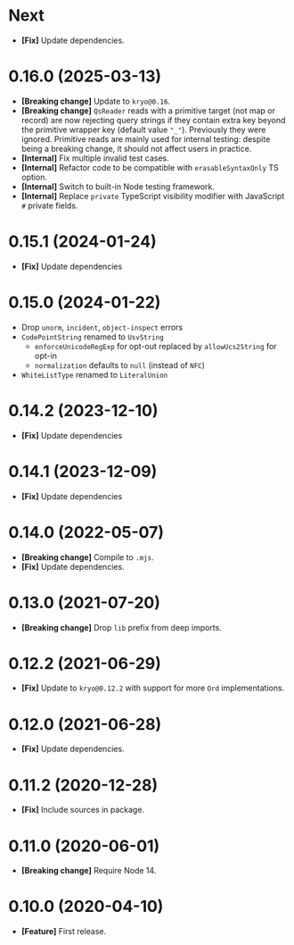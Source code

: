 # Next

- **[Fix]** Update dependencies.

# 0.16.0 (2025-03-13)

- **[Breaking change]** Update to `kryo@0.16`.
- **[Breaking change]** `QsReader` reads with a primitive target (not map or record) are now rejecting query strings
  if they contain extra key beyond the primitive wrapper key (default value `"_"`). Previously they were ignored.
  Primitive reads are mainly used for internal testing: despite being a breaking change, it should not affect users
  in practice.
- **[Internal]** Fix multiple invalid test cases.
- **[Internal]** Refactor code to be compatible with `erasableSyntaxOnly` TS option.
- **[Internal]** Switch to built-in Node testing framework.
- **[Internal]** Replace `private` TypeScript visibility modifier with JavaScript `#` private fields.

# 0.15.1 (2024-01-24)

- **[Fix]** Update dependencies

# 0.15.0 (2024-01-22)

- Drop `unorm`, `incident`, `object-inspect` errors
- `CodePointString` renamed to `UsvString`
  - `enforceUnicodeRegExp` for opt-out replaced by `allowUcs2String` for opt-in
  - `normalization` defaults to `null` (instead of `NFC`)
- `WhiteListType` renamed to `LiteralUnion`

# 0.14.2 (2023-12-10)

- **[Fix]** Update dependencies

# 0.14.1 (2023-12-09)

- **[Fix]** Update dependencies

# 0.14.0 (2022-05-07)

- **[Breaking change]** Compile to `.mjs`.
- **[Fix]** Update dependencies.

# 0.13.0 (2021-07-20)

- **[Breaking change]** Drop `lib` prefix from deep imports.

# 0.12.2 (2021-06-29)

- **[Fix]** Update to `kryo@0.12.2` with support for more `Ord` implementations.

# 0.12.0 (2021-06-28)

- **[Fix]** Update dependencies.

# 0.11.2 (2020-12-28)

- **[Fix]** Include sources in package.

# 0.11.0 (2020-06-01)

- **[Breaking change]** Require Node 14.

# 0.10.0 (2020-04-10)

- **[Feature]** First release.
